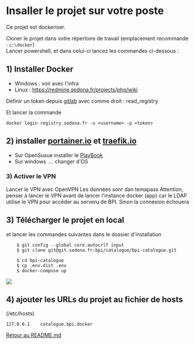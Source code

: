 Insaller le projet sur votre poste
=============

Ce projet est dockeriser.

Cloner le projet dans votre répertoire de travail (emplacement recommandé : `c:\docker`)  
Lancer powershell, et dans celui-ci lancez les commandes ci-dessous :


## 1)  Installer Docker
 * Windows :  voir avec l'infra 
 * Linux :  https://redmine.sedona.fr/projects/php/wiki
 
 Definir un token depuis [gitlab](https://git.sedona.fr/-/profile/personal_access_tokens) avec comme droit : read_registry
 
 Et lancer la commande
```
docker login registry.sedona.fr -u <username> -p <token> 
```

## 2) installer [portainer.io](https://portainer.io/) et [traefik.io](https://traefik.io/)

* Sur OpenSusue installer le [PlayBook](https://git.sedona.fr/sedona/systemd-webdev-services)
* Sur windows .... changer d'OS 


### 3) Activer le VPN
Lancer le VPN avec OpenVPN
Les données sonr dan temapass
Attention, penser à lancer le VPN avant de lancer l'instance docker (app) car le LDAP utilise le VPN pour accéder au serveru de BPI.
Sinon la connexion échouera

##  3) Télécharger le projet en local 
et lancer les commandes suivantes dans le dossier d'installation
```
    $ git config --global core.autocrlf input
    $ git clone git@git.sedona.fr:bpi/catalogue/bpi-catalogue.git

    $ cd bpi-catalogue
    $ cp .env.dist .env
    $ docker-compose up
```

![](portainer.png)

##  4)  ajouter les URLs du projet au fichier de hosts 

(/etc/hosts)
```
127.0.0.1    catalogue.bpi.docker
```



[Retour au README.md](../README.md) 
